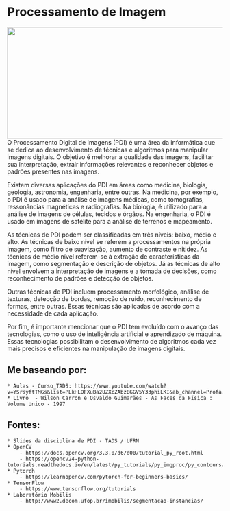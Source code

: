 # Processamento de Imagem

<img src="https://github.com/Gus-1003/Processamento-Digital-de-Imagem/blob/main/Banco_de_Imagens/PDI.jpg" align="left" width="700" height="260"/>

O Processamento Digital de Imagens (PDI) é uma área da informática que se dedica ao desenvolvimento de técnicas e algoritmos para manipular imagens digitais. O objetivo é melhorar a qualidade das imagens, facilitar sua interpretação, extrair informações relevantes e reconhecer objetos e padrões presentes nas imagens.

Existem diversas aplicações do PDI em áreas como medicina, biologia, geologia, astronomia, engenharia, entre outras. Na medicina, por exemplo, o PDI é usado para a análise de imagens médicas, como tomografias, ressonâncias magnéticas e radiografias. Na biologia, é utilizado para a análise de imagens de células, tecidos e órgãos. Na engenharia, o PDI é usado em imagens de satélite para a análise de terrenos e mapeamento.

As técnicas de PDI podem ser classificadas em três níveis: baixo, médio e alto. As técnicas de baixo nível se referem a processamentos na própria imagem, como filtro de suavização, aumento de contraste e nitidez. As técnicas de médio nível referem-se à extração de características da imagem, como segmentação e descrição de objetos. Já as técnicas de alto nível envolvem a interpretação de imagens e a tomada de decisões, como reconhecimento de padrões e detecção de objetos.

Outras técnicas de PDI incluem processamento morfológico, análise de texturas, detecção de bordas, remoção de ruído, reconhecimento de formas, entre outras. Essas técnicas são aplicadas de acordo com a necessidade de cada aplicação.

Por fim, é importante mencionar que o PDI tem evoluído com o avanço das tecnologias, como o uso de inteligência artificial e aprendizado de máquina. Essas tecnologias possibilitam o desenvolvimento de algoritmos cada vez mais precisos e eficientes na manipulação de imagens digitais.

## Me baseando por: 
    * Aulas - Curso_TADS: https://www.youtube.com/watch?v=YSrsyftTMGs&list=PLkHLOFXuBa2UZXcZAbzBGGV5Y33phiLKI&ab_channel=Profa.AlessandraMendes
    * Livro  - Wilson Carron e Osvaldo Guimarães - As Faces da Física : Volume Unico - 1997
    
## Fontes:
    * Slides da disciplina de PDI - TADS / UFRN
    * OpenCV 
        - https://docs.opencv.org/3.3.0/d6/d00/tutorial_py_root.html
        - https://opencv24-python-tutorials.readthedocs.io/en/latest/py_tutorials/py_imgproc/py_contours/py_contour_features/py_contour_features.html
    * Pytorch 
        - https://learnopencv.com/pytorch-for-beginners-basics/
    * TensorFlow 
        - https://www.tensorflow.org/tutorials
    * Laboratório Mobilis 
        - http://www2.decom.ufop.br/imobilis/segmentacao-instancias/
